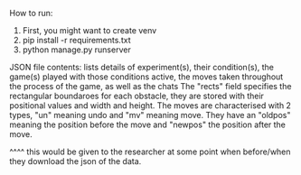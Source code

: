 How to run:
1. First, you might want to create venv
2. pip install -r requirements.txt
3. python manage.py runserver

JSON file contents:
lists details of experiment(s), their condition(s), the game(s) played with those conditions active, the moves taken throughout the process of the game, as well as the chats
The "rects" field specifies the rectangular boundaroes for each obstacle, they are stored with their positional values and width and height. 
The moves are characterised with 2 types, "un" meaning undo and "mv" meaning move. They have an "oldpos" meaning the position before the move and "newpos" the position after the move.

^^^^ this would be given to the researcher at some point when before/when they download the json of the data.
